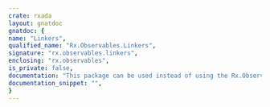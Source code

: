 ```yaml
---
crate: rxada
layout: gnatdoc
gnatdoc: {
name: "Linkers",
qualified_name: "Rx.Observables.Linkers",
signature: "rx.observables.linkers",
enclosing: "rx.observables",
is_private: false,
documentation: "This package can be used instead of using the Rx.Observables one to make the \"&\" visible",
documentation_snippet: "",
}
---
```

